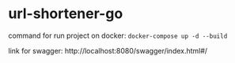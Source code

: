 # url-shortener-go
command for run project on docker: `docker-compose up -d --build`

link for swagger: http://localhost:8080/swagger/index.html#/